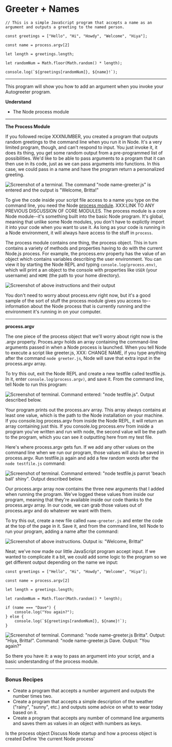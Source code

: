 # Greeter + Names

````
// This is a simple JavaScript program that accepts a name as an argument and outputs a greeting to the named person. 

const greetings = ["Hello", "Hi", "Howdy", "Welcome", "Hiya"]; 

const name = process.argv[2]

let length = greetings.length;

let randomNum = Math.floor(Math.random() * length);

console.log(`${greetings[randomNum]}, ${name}!`);
````
___

This program will show you how to add an argument when you invoke your Autogreeter program.

**Understand**
* The Node process module
___
**The Process Module**

If you followed recipe XXXNUMBER, you created a program that outputs random greetings to the command line when you run it in Node. It's a very limited program, though, and can't respond to input. You just invoke it, it does its thing, you get some random output from a pre-programmed list of possibilities. We'd like to be able to pass arguments to a program  that it can then use in its code, just as we can pass arguments into functions. In this case, we could pass in a name and have the program return a personalized greeting. 

![Screenshot of a terminal. The command "node name-greeter.js" is entered and the output is "Welcome, Britta!"](https://github.com/bkager/Node-cookbook/assets/68086185/2427dc11-d4a4-4ff2-ae69-1cb07c6a27ee)


To give the code inside your script file access to a name you type on the command line, you need the Node [process module](https://nodejs.org/api/process.html#processconfig). XXX:LINK TO ANY PREVIOUS DISCUSSION OF CORE MODULES. The process module is a core Node module--it's something built into the basic Node program. It's global, meaning that unlike some Node modules, you don't have to explictly import it into your code when you want to use it. As long as your code is running in a Node environment, it will always have access to the stuff in `process`. 

The process module contains one thing, the process object. This in turn contains a variety of methods and properties having to do with the current Node.js process. For example, the process.env property has the value of an object which contains variables describing the user environment. You can view it by starting the Node REPL and typing `console.log(process.env)`, which will print a an object to the console with properties like `USER` (your username) and `HOME` (the path to your home directory).

![Screenshot of above instructions and their output](https://github.com/bkager/Node-cookbook/assets/68086185/99c55486-25bb-4648-be67-a60765a5efb2)

You don't need to worry about process.env right now, but it's a good sample of the sort of stuff the process module gives you access to--information about the Node process that is currently running and the environment it's running in on your computer. 

___
**process.argv**

The one piece of the process object that we'll worry about right now is the .argv property. Proces.argv holds an array containing the command-line arguments passed in when a Node process is launched. When you tell Node to execute a script like greeter.js, XXX: CHANGE NAME, if you type anything after the command `node greeter.js`, Node will save that extra input in the process.argv array. 

To try this out, exit the Node REPL and create a new testfile called testfile.js. In it, enter `console.log(process.argv)`, and save it. From the command line, tell Node to run this program: 

![Screenshot of terminal. Command entered: "node testfile.js". Output described below.](https://github.com/bkager/Node-cookbook/assets/68086185/962480c3-08e9-48a6-9e2c-f00f878e7735)

Your program prints out the process.arv array. This array always contains at least one value, which is the path to the Node installation on your machine. If you console.log process.argv from inside the Node REPL, it will return an array containing just this. If you console.log process.env from inside a program you've written and run with node, the second value will be the path to the program, which you can see it outputting here from my test file. 

Here's where process.argv gets fun. If we add any other values on the command line when we run our program, those values will also be saved in process.argv. Run testfile.js again and add a few random words after the `node testfile.js` command:

![Screenshot of terminal. Command entered: "node testfile.js parrot 'beach ball' shiny". Output described below.](https://github.com/bkager/Node-cookbook/assets/68086185/e5c82eba-baad-43d2-9972-8d012a5e286c)

Our process.argv array now contains the three new arguments that I added when running the program. We've logged these values from inside our program, meaning that they're available inside our code thanks to the process.argv array. In our code, we can grab those values out of process.argv and do whatever we want with them. 

To try this out, create a new file called `name-greeter.js` and enter the code at the top of the page in it. Save it, and from the command line, tell Node to run your program, adding a name after the command: 

![Screenshot of above instructions. Output is: "Welcome, Britta!"](https://github.com/bkager/Node-cookbook/assets/68086185/2fae619a-45ee-4f1e-90af-b74d19cfcb67)

Neat; we've now made our little JavaScript program accept input. If we wanted to complicate it a bit, we could add some logic to the program so we get different output depending on the name we input: 

````
const greetings = ["Hello", "Hi", "Howdy", "Welcome", "Hiya"]; 

const name = process.argv[2]

let length = greetings.length;

let randomNum = Math.floor(Math.random() * length);

if (name === "Dave") {
	console.log("You again?");
} else {
	console.log(`${greetings[randomNum]}, ${name}!`);
}
````

![Screenshot of terminal. Command: "node name-greeter.js Britta". Output: "Hiya, Britta!". Command: "node name-greeter.js Dave. Output: "You again?"](https://github.com/bkager/Node-cookbook/assets/68086185/db38099e-63a9-4b14-a16d-23af41b913d3)

So there you have it: a way to pass an argument into your script, and a basic understanding of the process module. 
____

### Bonus Recipes

* Create a program that accepts a number argument and outputs the number times two.
* Create a program that accepts a simple description of the weather ("rainy", "sunny", etc.) and outputs some advice on what to wear today based on it.
* Create a program that accepts any number of command line arguments and saves them as values in an object with numbers as keys.





Is the process object 
Discuss Node startup and how a process object is created
Define 'the current Node process'
